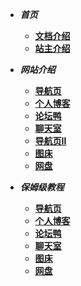 <!-- 左边导航栏 -->

* ***首页***
    * [**文档介绍**](README)
    * [**站主介绍**](首页/站主介绍/)

* ***网站介绍***
    * [**导航页**](网站介绍/导航页/)
    * [**个人博客**](网站介绍/个人博客/)
    * [**论坛鸭**](网站介绍/论坛鸭/)
    * [**聊天室**](网站介绍/聊天室/)
    * [**导航页Ⅱ**](网站介绍/导航页Ⅱ/)
    * [**图床**](网站介绍/图床/)
    * [**网盘**](网站介绍/网盘/)

* ***保姆级教程***
    * [**导航页**](保姆级教程/导航页/)
    * [**个人博客**](保姆级教程/个人博客/)
    * [**论坛鸭**](保姆级教程/论坛鸭/)
    * [**聊天室**](保姆级教程/聊天室/)
    * [**图床**](保姆级教程/图床/)
    * [**网盘**](保姆级教程/网盘/)